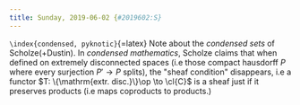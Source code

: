 ```yaml
---
title: Sunday, 2019-06-02 {#2019602:S}
---
```

`\index{condensed, pyknotic}`{=latex} Note about the *condensed sets* of
Scholze(+Dustin). In *condensed mathematics*, Scholze claims that when
defined on extremely disconnected spaces (i.e those compact hausdorff
$P$ where every surjection $P' \to P$ splits), the "sheaf condition"
disappears, i.e a functor $T: \{\mathrm{extr. disc.}\}\op \to \cl{C}$ is
a sheaf just if it preserves products (i.e maps coproducts to products.)
